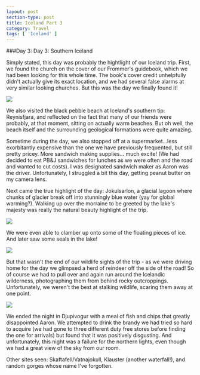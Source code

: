 ```yaml
---
layout: post
section-type: post
title: Iceland Part 3
category: Travel
tags: [ 'Iceland' ]
---
```

###Day 3: Day 3: Southern Iceland

Simply stated, this day was probably the hightlight of our Iceland trip. First, we found the
church on the cover of our Frommer's guidebook, which we had been looking for this whole time.
The book's cover credit unhelpfully didn't actually give its exact location, and we had several
false alarms at very similar looking churches. But this was the day we finally found it!

![](https://dl.dropboxusercontent.com/s/jgw7uz1gyrsiint/P1010846.JPG?dl=0)

We also visited the black pebble beach at Iceland's southern tip: Reynisfjara, and reflected
on the fact that many of our friends were probably, at that moment, sitting on actually
warm beaches. But oh well, the beach itself and the surrounding geological formations were quite
amazing.

Sometime during the day, we also stopped off at a supermarket...less exorbitantly expensive
than the one we have previously frequented, but still pretty pricey. More sandwich making supplies...
much excite! (We had decided to eat PB&J sandwiches for lunches as we were often and the road
and wanted to cut costs). I was designated sandwich maker as Aaron was the driver. Unfortunately,
I struggled a bit this day, getting peanut butter on my camera lens.

Next came the true highlight of the day: Jokulsarlon, a glacial lagoon where chunks of glacier
break off into stunningly blue water (yay for global warming?). Walking up over the morraine to be
greeted by the lake's majesty was really the natural beauty highlight of the trip.

![](https://dl.dropboxusercontent.com/s/ukg5qbkz0olnf9u/P1010967.JPG?dl=0)

We were even able to clamber up onto some of the floating pieces of ice. And later saw some seals in
the lake!

![](https://dl.dropboxusercontent.com/s/iwfq101kgmor4dh/P1010984.JPG?dl=0)

But that wasn't the end of our wildlife sights of the trip - as we were driving home for the day
we glimpsed a herd of reindeer off the side of the road! So of course we had to pull over
and again run around the Icelandic wilderness, photographing them from behind rocky outcroppings.
Unfortunately, we weren't the best at stalking wildlife, scaring them away at one point.

![](https://dl.dropboxusercontent.com/s/xmsvet7rrwwd5z7/P1011012.JPG?dl=0)

We ended the night in Djupivogur with a meal of fish and chips that greatly disappointed Aaron.
We attempted to drink the brandy we had tried so hard to acquire (we had gone to three different
duty free stores before finding the one for arrivals) but found that it was positively disgusting.
And unfortunately, this night was a failure for the northern lights, even though we had a great view
of the sky from our room.

Other sites seen: Skaftafell/Vatnajokull, Klauster (another waterfall!), and random gorges
whose name I've forgotten.